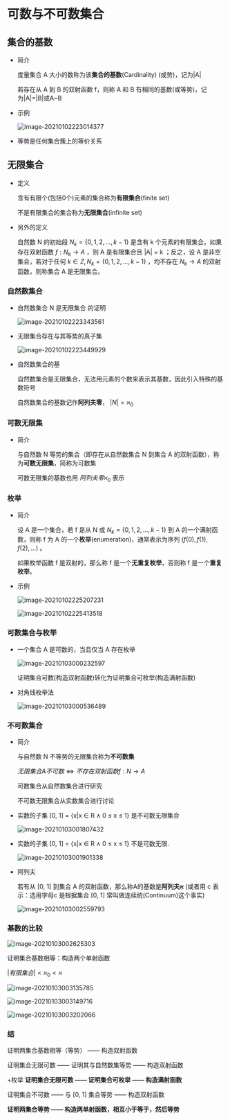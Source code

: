# 可数与不可数集合

## 集合的基数

- 简介

  度量集合 A 大小的数称为该**集合的基数**(Cardinality) (或势)，记为|A|

  若存在从 A 到 B 的双射函数 f，则称 A 和 B 有相同的基数(或等势)，记为|A|=|B|或A~B

- 示例

  ![image-20210102223014377](https://gitee.com/twilight_h_1184651848/pic-go-img/raw/master/discreteMathematics/functionsAndInfiniteSet/image-20210102223014377.png)

- 等势是任何集合簇上的等价关系

## 无限集合

- 定义

  含有有限个(包括0个)元素的集合称为**有限集合**(finite set)

  不是有限集合的集合称为**无限集合**(infinite set)

- 另外的定义

  自然数 N 的初始段 $N_k = \{0, 1, 2, ... , k-1\}$ 是含有 k 个元素的有限集合。如果存在双射函数 $f: N_k → A$ ，则 A 是有限集合且 |A| = k ；反之，设 A 是非空集合，若对于任何 $k \in Z, N_k = \{0, 1, 2, ... , k-1\}$ ，均不存在 $N_k \to A$ 的双射函数，则称集合 A 是无限集合。

### 自然数集合

- 自然数集合 N 是无限集合 的证明

  ![image-20210102223343561](https://gitee.com/twilight_h_1184651848/pic-go-img/raw/master/discreteMathematics/functionsAndInfiniteSet/image-20210102223343561.png)

- 无限集合存在与其等势的真子集

  ![image-20210102223449929](https://gitee.com/twilight_h_1184651848/pic-go-img/raw/master/discreteMathematics/functionsAndInfiniteSet/image-20210102223449929.png)

- 自然数集合的基

  自然数集合是无限集合，无法用元素的个数来表示其基数，因此引入特殊的基数符号

  自然数集合的基数记作**阿列夫零**， $|N| = \aleph_0$ 

### 可数无限集

- 简介

  与自然数 N 等势的集合（即存在从自然数集合 N 到集合 A 的双射函数），称为**可数无限集**，简称为可数集

  可数无限集的基数也用 $阿列夫零 \aleph_0$ 表示

### 枚举

- 简介

  设 A 是一个集合，若 f 是从 N 或 $N_k = \{0, 1, 2, ... , k-1\}$ 到 A 的一个满射函数，则称 f 为 A 的一个**枚举**(enumeration)，通常表示为序列 $(f(0), f(1), f(2), ...)$ 。

  如果枚举函数 f 是双射的，那么称 f 是一个**无重复枚举**，否则称 f 是一个**重复枚举**。

- 示例

  ![image-20210102225207231](C:\Users\tzygl\AppData\Roaming\Typora\typora-user-images\image-20210102225207231.png)

  ![image-20210102225413518](C:\Users\tzygl\AppData\Roaming\Typora\typora-user-images\image-20210102225413518.png)

### 可数集合与枚举

- 一个集合 A 是可数的，当且仅当 A 存在枚举

  ![image-20210103000232597](https://gitee.com/twilight_h_1184651848/pic-go-img/raw/master/discreteMathematics/functionsAndInfiniteSet/image-20210103000232597.png)

  ​	证明集合可数(构造双射函数)转化为证明集合可枚举(构造满射函数)

- 对角线枚举法

  ![image-20210103000536489](https://gitee.com/twilight_h_1184651848/pic-go-img/raw/master/discreteMathematics/functionsAndInfiniteSet/image-20210103000536489.png)

### 不可数集合

- 简介

  与自然数 N 不等势的无限集合称为**不可数集**

  $无限集合A不可数 \Leftrightarrow 不存在双射函数 f: N→A$ 

  可数集合从自然数集合进行研究

  不可数无限集合从实数集合进行讨论

- 实数的子集 [0, 1] = {x|x ∈ R ∧ 0 ≤ x ≤ 1} 是不可数无限集合

  ![image-20210103001807432](https://gitee.com/twilight_h_1184651848/pic-go-img/raw/master/discreteMathematics/functionsAndInfiniteSet/image-20210103001807432.png)

- 实数的子集 [0, 1] = {x|x ∈ R ∧ 0 ≤ x ≤ 1} 不是可数无限.

  ![image-20210103001901338](https://gitee.com/twilight_h_1184651848/pic-go-img/raw/master/discreteMathematics/functionsAndInfiniteSet/image-20210103001901338.png)

- 阿列夫

  若有从 [0, 1] 到集合 A 的双射函数，那么称A的基数是**阿列夫אַ** (或者用 c 表示：选用字母c 是根据集合 [0, 1] 常叫做连续统(Continuum)这个事实)

  ![image-20210103002559793](https://gitee.com/twilight_h_1184651848/pic-go-img/raw/master/discreteMathematics/functionsAndInfiniteSet/image-20210103002559793.png)

### 基数的比较

![image-20210103002625303](https://gitee.com/twilight_h_1184651848/pic-go-img/raw/master/discreteMathematics/functionsAndInfiniteSet/image-20210103002625303.png)

证明集合基数相等：构造两个单射函数

$|有限集合| < \aleph_0 < \aleph$

![image-20210103003135785](https://gitee.com/twilight_h_1184651848/pic-go-img/raw/master/discreteMathematics/functionsAndInfiniteSet/image-20210103003135785.png)

![image-20210103003149716](C:\Users\tzygl\AppData\Roaming\Typora\typora-user-images\image-20210103003149716.png)

![image-20210103003202066](https://gitee.com/twilight_h_1184651848/pic-go-img/raw/master/discreteMathematics/functionsAndInfiniteSet/image-20210103003202066.png)

### 结

证明两集合基数相等（等势） —— 构造双射函数

证明集合无限可数 —— 证明其与自然数集等势 —— 构造双射函数

+枚举 **证明集合无限可数 —— 证明集合可枚举 —— 构造满射函数**

证明集合不可数 —— 与 [0, 1] 集合等势 —— 构造双射函数

**证明两集合等势 —— 构造两单射函数，相互小于等于，然后等势**
